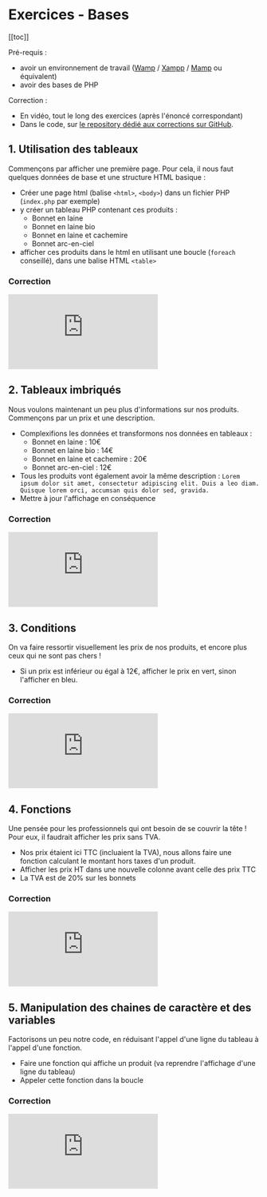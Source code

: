 # Exercices - Bases

[[toc]]

Pré-requis :
- avoir un environnement de travail ([Wamp](https://www.wampserver.com/) / [Xampp](https://www.apachefriends.org/fr/index.html) / [Mamp](https://www.mamp.info/en/downloads/) ou équivalent)
- avoir des bases de PHP

Correction :

- En vidéo, tout le long des exercices (après l'énoncé correspondant)
- Dans le code, sur [le repository dédié aux corrections sur GitHub](https://github.com/Dreeckan/beanies/pulls?q=is%3Apr). 

## 1. Utilisation des tableaux

Commençons par afficher une première page. Pour cela, il nous faut quelques données de base et une structure HTML basique :

- Créer une page html (balise `<html>`, `<body>`) dans un fichier PHP (`index.php` par exemple)
- y créer un tableau PHP contenant ces produits :
    - Bonnet en laine
    - Bonnet en laine bio
    - Bonnet en laine et cachemire
    - Bonnet arc-en-ciel
- afficher ces produits dans le html en utilisant une boucle (`foreach` conseillé), dans une balise HTML `<table>`

### Correction 

<iframe class="yt-video" src="https://www.youtube.com/embed/b_yjqBY0p60" title="Exercice 1" frameborder="0" allow="accelerometer; clipboard-write; encrypted-media; gyroscope; web-share" allowfullscreen></iframe>

## 2. Tableaux imbriqués

Nous voulons maintenant un peu plus d'informations sur nos produits. Commençons par un prix et une description.

- Complexifions les données et transformons nos données en tableaux :
    - Bonnet en laine : 10€
    - Bonnet en laine bio : 14€
    - Bonnet en laine et cachemire : 20€
    - Bonnet arc-en-ciel : 12€
- Tous les produits vont également avoir la même description : `Lorem ipsum dolor sit amet, consectetur adipiscing elit. Duis a leo diam. Quisque lorem orci, accumsan quis dolor sed, gravida.`
- Mettre à jour l'affichage en conséquence

### Correction 

<iframe class="yt-video" src="https://www.youtube.com/embed/VlCqX0J7Opo" title="Exercice 1" frameborder="0" allow="accelerometer; clipboard-write; encrypted-media; gyroscope; web-share" allowfullscreen></iframe>

## 3. Conditions

On va faire ressortir visuellement les prix de nos produits, et encore plus ceux qui ne sont pas chers !

- Si un prix est inférieur ou égal à 12€, afficher le prix en vert, sinon l'afficher en bleu.

### Correction 

<iframe class="yt-video" src="https://www.youtube.com/embed/g-Unz6AniCo" title="Exercice 1" frameborder="0" allow="accelerometer; clipboard-write; encrypted-media; gyroscope; web-share" allowfullscreen></iframe>

## 4. Fonctions

Une pensée pour les professionnels qui ont besoin de se couvrir la tête ! Pour eux, il faudrait afficher les prix sans TVA.

- Nos prix étaient ici TTC (incluaient la TVA), nous allons faire une fonction calculant le montant hors taxes d'un produit.
- Afficher les prix HT dans une nouvelle colonne avant celle des prix TTC
- La TVA est de 20% sur les bonnets

### Correction 

<iframe class="yt-video" src="https://www.youtube.com/embed/G2VFNOS29cQ" title="Exercice 1" frameborder="0" allow="accelerometer; clipboard-write; encrypted-media; gyroscope; web-share" allowfullscreen></iframe>

## 5. Manipulation des chaines de caractère et des variables

Factorisons un peu notre code, en réduisant l'appel d'une ligne du tableau à l'appel d'une fonction.

- Faire une fonction qui affiche un produit (va reprendre l'affichage d'une ligne du tableau)
- Appeler cette fonction dans la boucle

### Correction 

<iframe class="yt-video" src="https://www.youtube.com/embed/FBX5-V6mphc" title="Exercice 1" frameborder="0" allow="accelerometer; clipboard-write; encrypted-media; gyroscope; web-share" allowfullscreen></iframe>
